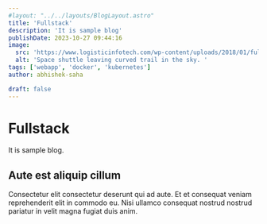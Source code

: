 ```yaml
---
#layout: "../../layouts/BlogLayout.astro"
title: 'Fullstack'
description: 'It is sample blog'
publishDate: 2023-10-27 09:44:16
image:
  src: 'https://www.logisticinfotech.com/wp-content/uploads/2018/01/full-stack-development.svg'
  alt: 'Space shuttle leaving curved trail in the sky. '
tags: ['webapp', 'docker', 'kubernetes']
author: abhishek-saha

draft: false
---
```


# Fullstack

It is sample blog.

## Aute est aliquip cillum 
Consectetur elit consectetur deserunt qui ad aute. Et et consequat veniam reprehenderit elit in commodo eu. Nisi ullamco consequat nostrud nostrud pariatur in velit magna fugiat duis anim.
